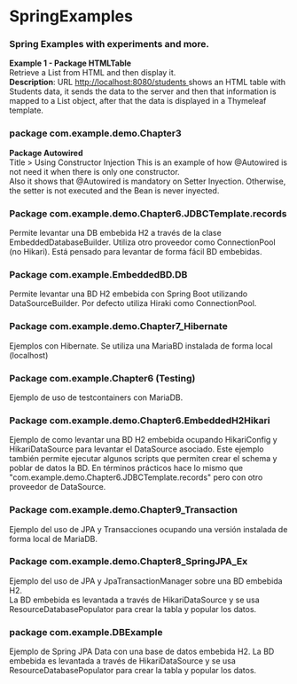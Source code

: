 # SpringExamples
<h3>Spring Examples with experiments and more.</h3>

<b>Example 1 - Package HTMLTable</b>
<br/>
Retrieve a List from HTML and then display it.
<br/>
<b>Description</b>: URL <a href="http://localhost:8080/students">http://localhost:8080/students </a> shows an HTML table with Students data, it sends the data to the server and then 
that information is mapped to a List<Student> object, after that the data is displayed in a Thymeleaf template.

<h3>package com.example.demo.Chapter3</h3>
<b>Package Autowired</b> <br/>
Title > Using Constructor Injection
This is an example of how @Autowired is not need it
when there is only one constructor.
<br>
Also it shows that @Autowired is mandatory on Setter Inyection.
Otherwise, the setter is not executed and the Bean is never inyected.

<h3>Package com.example.demo.Chapter6.JDBCTemplate.records</h3>
Permite levantar una DB embebida H2 a través de la clase EmbeddedDatabaseBuilder.
Utiliza otro proveedor como ConnectionPool (no Hikari).
Está pensado para levantar de forma fácil BD embebidas.

<h3>Package com.example.EmbeddedBD.DB</h3>
Permite levantar una BD H2 embebida con Spring Boot utilizando DataSourceBuilder. 
Por defecto utiliza Hiraki como ConnectionPool.

<h3>Package com.example.demo.Chapter7_Hibernate</h3>
Ejemplos con Hibernate. Se utiliza una MariaBD instalada de forma local (localhost) 

<h3>Package com.example.Chapter6 (Testing)</h3> 
Ejemplo de uso de testcontainers con MariaDB.

<h3>Package com.example.demo.Chapter6.EmbeddedH2Hikari</h3>
Ejemplo de como levantar una BD H2 embebida ocupando HikariConfig 
y HikariDataSource para levantar el DataSource asociado. Este ejemplo
también permite ejecutar algunos scripts que permiten crear el schema 
y poblar de datos la BD. En términos prácticos hace lo mismo que "com.example.demo.Chapter6.JDBCTemplate.records" 
pero con otro proveedor de DataSource. 

<h3>Package com.example.demo.Chapter9_Transaction</h3>
Ejemplo del uso de JPA y Transacciones ocupando una versión instalada de forma local de MariaDB.

<h3>Package com.example.demo.Chapter8_SpringJPA_Ex</h3>
Ejemplo del uso de JPA y JpaTransactionManager sobre una BD embebida H2.<br/>
La BD embebida es levantada a través de HikariDataSource y se usa ResourceDatabasePopulator para
crear la tabla y popular los datos.

<h3>package com.example.DBExample</h3>
Ejemplo de Spring JPA Data con una base de datos embebida H2.
La BD embebida es levantada a través de HikariDataSource y se usa ResourceDatabasePopulator para
crear la tabla y popular los datos.



